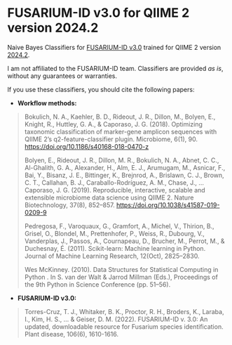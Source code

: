 # FUSARIUM-ID v3.0 for QIIME 2 version 2024.2

Naive Bayes Classifiers for [FUSARIUM-ID v3.0](https://github.com/fusariumid/fusariumid/releases/tag/v.3.0) trained for QIIME 2 version [2024.2](https://docs.qiime2.org/2024.2/install/).

I am not affiliated to the FUSARIUM-ID team. Classifiers are provided _as is_, without any guarantees or warranties.

If you use these classifiers, you should cite the following papers:

- **Workflow methods:**
> Bokulich, N. A., Kaehler, B. D., Rideout, J. R., Dillon, M., Bolyen, E., Knight, R., Huttley, G. A., & Caporaso, J. G. (2018). Optimizing taxonomic classification of marker-gene amplicon sequences with QIIME 2’s q2-feature-classifier plugin. Microbiome, 6(1), 90. https://doi.org/10.1186/s40168-018-0470-z
>
> Bolyen, E., Rideout, J. R., Dillon, M. R., Bokulich, N. A., Abnet, C. C., Al-Ghalith, G. A., Alexander, H., Alm, E. J., Arumugam, M., Asnicar, F., Bai, Y., Bisanz, J. E., Bittinger, K., Brejnrod, A., Brislawn, C. J., Brown, C. T., Callahan, B. J., Caraballo-Rodríguez, A. M., Chase, J., … Caporaso, J. G. (2019). Reproducible, interactive, scalable and extensible microbiome data science using QIIME 2. Nature Biotechnology, 37(8), 852–857. https://doi.org/10.1038/s41587-019-0209-9
>
> Pedregosa, F., Varoquaux, G., Gramfort, A., Michel, V., Thirion, B., Grisel, O., Blondel, M., Prettenhofer, P., Weiss, R., Dubourg, V., Vanderplas, J., Passos, A., Cournapeau, D., Brucher, M., Perrot, M., & Duchesnay, É. (2011). Scikit-learn: Machine learning in Python. Journal of Machine Learning Research, 12(Oct), 2825–2830.
>
> Wes McKinney. (2010). Data Structures for Statistical Computing in Python . In S. van der Walt & Jarrod Millman (Eds.), Proceedings of the 9th Python in Science Conference (pp. 51–56).

- **FUSARIUM-ID v3.0:**
> Torres-Cruz, T. J., Whitaker, B. K., Proctor, R. H., Broders, K., Laraba, I., Kim, H. S., ... & Geiser, D. M. (2022). FUSARIUM-ID v. 3.0: An updated, downloadable resource for Fusarium species identification. Plant disease, 106(6), 1610-1616.

